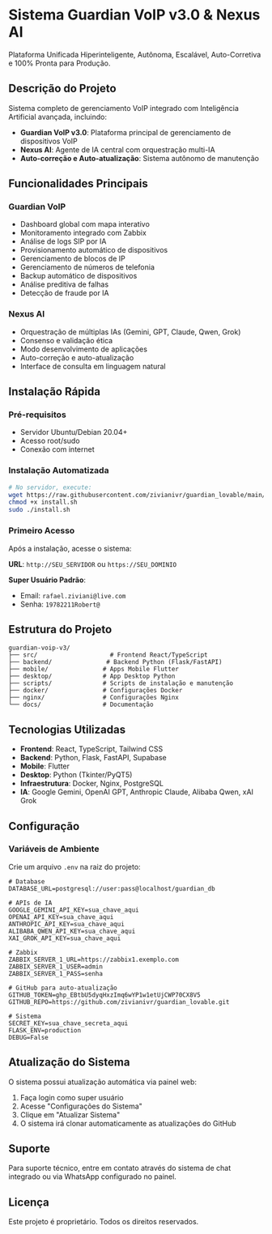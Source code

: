 
# Sistema Guardian VoIP v3.0 & Nexus AI

Plataforma Unificada Hiperinteligente, Autônoma, Escalável, Auto-Corretiva e 100% Pronta para Produção.

## Descrição do Projeto

Sistema completo de gerenciamento VoIP integrado com Inteligência Artificial avançada, incluindo:

- **Guardian VoIP v3.0**: Plataforma principal de gerenciamento de dispositivos VoIP
- **Nexus AI**: Agente de IA central com orquestração multi-IA
- **Auto-correção e Auto-atualização**: Sistema autônomo de manutenção

## Funcionalidades Principais

### Guardian VoIP
- Dashboard global com mapa interativo
- Monitoramento integrado com Zabbix  
- Análise de logs SIP por IA
- Provisionamento automático de dispositivos
- Gerenciamento de blocos de IP
- Gerenciamento de números de telefonia
- Backup automático de dispositivos
- Análise preditiva de falhas
- Detecção de fraude por IA

### Nexus AI
- Orquestração de múltiplas IAs (Gemini, GPT, Claude, Qwen, Grok)
- Consenso e validação ética
- Modo desenvolvimento de aplicações
- Auto-correção e auto-atualização
- Interface de consulta em linguagem natural

## Instalação Rápida

### Pré-requisitos
- Servidor Ubuntu/Debian 20.04+
- Acesso root/sudo
- Conexão com internet

### Instalação Automatizada

```bash
# No servidor, execute:
wget https://raw.githubusercontent.com/zivianivr/guardian_lovable/main/install.sh
chmod +x install.sh
sudo ./install.sh
```

### Primeiro Acesso

Após a instalação, acesse o sistema:

**URL**: `http://SEU_SERVIDOR` ou `https://SEU_DOMINIO`

**Super Usuário Padrão**:
- Email: `rafael.ziviani@live.com`
- Senha: `19782211Robert@`

## Estrutura do Projeto

```
guardian-voip-v3/
├── src/                    # Frontend React/TypeScript
├── backend/               # Backend Python (Flask/FastAPI)
├── mobile/               # Apps Mobile Flutter
├── desktop/              # App Desktop Python
├── scripts/              # Scripts de instalação e manutenção
├── docker/               # Configurações Docker
├── nginx/                # Configurações Nginx
└── docs/                 # Documentação
```

## Tecnologias Utilizadas

- **Frontend**: React, TypeScript, Tailwind CSS
- **Backend**: Python, Flask, FastAPI, Supabase
- **Mobile**: Flutter
- **Desktop**: Python (Tkinter/PyQT5)
- **Infraestrutura**: Docker, Nginx, PostgreSQL
- **IA**: Google Gemini, OpenAI GPT, Anthropic Claude, Alibaba Qwen, xAI Grok

## Configuração

### Variáveis de Ambiente

Crie um arquivo `.env` na raiz do projeto:

```env
# Database
DATABASE_URL=postgresql://user:pass@localhost/guardian_db

# APIs de IA
GOOGLE_GEMINI_API_KEY=sua_chave_aqui
OPENAI_API_KEY=sua_chave_aqui
ANTHROPIC_API_KEY=sua_chave_aqui
ALIBABA_QWEN_API_KEY=sua_chave_aqui
XAI_GROK_API_KEY=sua_chave_aqui

# Zabbix
ZABBIX_SERVER_1_URL=https://zabbix1.exemplo.com
ZABBIX_SERVER_1_USER=admin
ZABBIX_SERVER_1_PASS=senha

# GitHub para auto-atualização
GITHUB_TOKEN=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
GITHUB_REPO=https://github.com/zivianivr/guardian_lovable.git

# Sistema
SECRET_KEY=sua_chave_secreta_aqui
FLASK_ENV=production
DEBUG=False
```

## Atualização do Sistema

O sistema possui atualização automática via painel web:

1. Faça login como super usuário
2. Acesse "Configurações do Sistema"
3. Clique em "Atualizar Sistema"
4. O sistema irá clonar automaticamente as atualizações do GitHub

## Suporte

Para suporte técnico, entre em contato através do sistema de chat integrado ou via WhatsApp configurado no painel.

## Licença

Este projeto é proprietário. Todos os direitos reservados.

